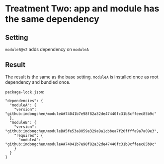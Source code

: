 # Treatment Two: app and module has the same dependency

## Setting
`moduleB@v2` adds dependency on `moduleA`

## Result
The result is the same as the base setting. `moduleA` is installed once as root dependency and bundled once.

`package-lock.json`:

```
"dependencies": {
  "moduleA": {
    "version": "github:imdongchen/moduleA#74041b7e98f82a32de47440fc31b8cffeec85b9c"
  },
  "moduleB": {
    "version": "github:imdongchen/moduleB#5fe53a8059a329a9a1cbbea7f20ffffa9a7a09e3",
    "requires": {
      "moduleA": "github:imdongchen/moduleA#74041b7e98f82a32de47440fc31b8cffeec85b9c"
    }
  }
}
```

